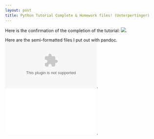 ```yaml
---
layout: post
title: Python Tutorial Complete & Homework files! (Unterpertinger)
---
```


Here is the confirmation of the completion of the tutorial:
![](../img/Unterpertinger/Unterpertinger-Pythontutorial.png).


Here are the semi-formatted files I put out with pandoc.
![](../img/Unterpertinger/McCarty_Unterpertinger.docx).
![](../img/Unterpertinger/McCarty_Unterpertinger.pdf).